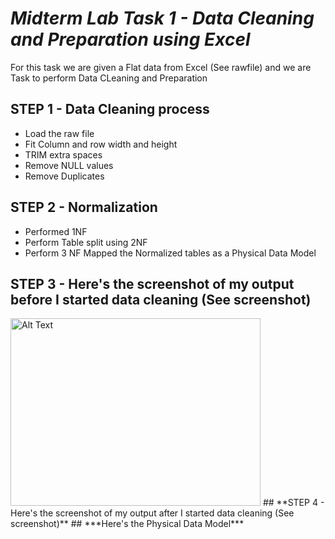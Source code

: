 # ***Midterm Lab Task 1 - Data Cleaning and Preparation using Excel***
For this task we are given a Flat data from Excel (See rawfile) and we are Task to perform Data CLeaning and Preparation
## **STEP 1 - Data Cleaning process**
- Load the raw file
- Fit Column and row width and height
- TRIM extra spaces
- Remove NULL values
- Remove Duplicates
## **STEP 2 - Normalization**
- Performed 1NF
- Perform Table split using 2NF
- Perform 3 NF
Mapped the Normalized tables as a Physical Data Model
## **STEP 3 - Here's the screenshot of my output before I started data cleaning (See screenshot)**
<img src=".JPG" alt="Alt Text" width="400" height="300">
## **STEP 4 - Here's the screenshot of my output after I started data cleaning (See screenshot)**
## ***Here's the Physical Data Model***

